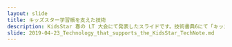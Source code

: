 ```yaml
---
layout: slide
title: キッズスター学習帳を支えた技術
description: KidsStar 春の LT 大会にて発表したスライドです。技術書典6にて「キッズスター学習帳」を頒布するために Re:VIEW を用いた話をしました。
slide: 2019-04-23_Technology_that_supports_the_KidsStar_TechNote.md
---
```

